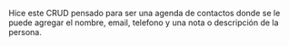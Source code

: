 Hice este CRUD pensado para ser una agenda de contactos donde se le puede agregar el nombre, email, telefono y una nota o descripción de la persona.
